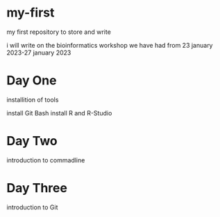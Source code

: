 # my-first
my first repository to store and write
 
i will write on the bioinformatics workshop we have had from 23 january 2023-27 january 2023

# Day One
installition of tools

install Git Bash
install R and R-Studio

#  Day Two
introduction to commadline

# Day Three
introduction to Git
